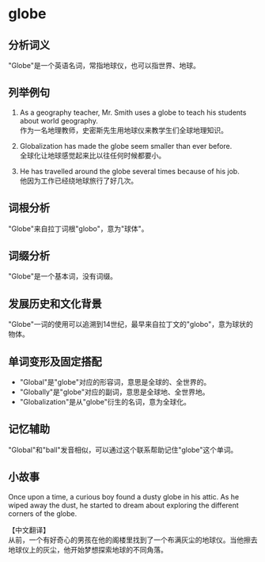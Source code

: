 # globe

## 分析词义

  

"Globe"是一个英语名词，常指地球仪，也可以指世界、地球。

  

## 列举例句

  

1.  As a geography teacher, Mr. Smith uses a globe to teach his students about world geography.  
    作为一名地理教师，史密斯先生用地球仪来教学生们全球地理知识。
    
      
    
2.  Globalization has made the globe seem smaller than ever before.  
    全球化让地球感觉起来比以往任何时候都要小。
    
      
    
3.  He has travelled around the globe several times because of his job.  
    他因为工作已经绕地球旅行了好几次。
    
      
    

  

## 词根分析

  

"Globe"来自拉丁词根"globo"，意为"球体"。

  

## 词缀分析

  

"Globe"是一个基本词，没有词缀。

  

## 发展历史和文化背景

  

"Globe"一词的使用可以追溯到14世纪，最早来自拉丁文的"globo"，意为球状的物体。

  

## 单词变形及固定搭配

  

*   "Global"是"globe"对应的形容词，意思是全球的、全世界的。
*   "Globally"是"globe"对应的副词，意思是全球地、全世界地。
*   "Globalization"是从"globe"衍生的名词，意为全球化。

  

## 记忆辅助

  

"Global"和"ball"发音相似，可以通过这个联系帮助记住"globe"这个单词。

  

## 小故事

  

Once upon a time, a curious boy found a dusty globe in his attic. As he wiped away the dust, he started to dream about exploring the different corners of the globe.

  

【中文翻译】  
从前，一个有好奇心的男孩在他的阁楼里找到了一个布满灰尘的地球仪。当他擦去地球仪上的灰尘，他开始梦想探索地球的不同角落。
